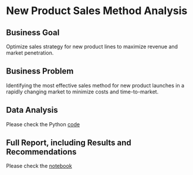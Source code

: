 # New Product Sales Method Analysis

## Business Goal
Optimize sales strategy for new product lines to maximize revenue and market penetration.


## Business Problem
Identifying the most effective sales method for new product launches in a rapidly changing market to minimize costs and time-to-market.


## Data Analysis
Please check the Python [code](https://github.com/mhshehata/New_Product_Sales_Method_Analysis/blob/main/Products%20Sales%20Analysis.ipynb)


## Full Report, including Results and Recommendations
Please check the [notebook](https://github.com/mhshehata/New_Product_Sales_Method_Analysis/blob/main/notebook.ipynb)
